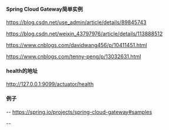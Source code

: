 


#### Spring Cloud Gateway简单实例

https://blog.csdn.net/use_admin/article/details/89845743

https://blog.csdn.net/weixin_43797976/article/details/113888512

https://www.cnblogs.com/davidwang456/p/10411451.html

https://www.cnblogs.com/tenny-peng/p/13032631.html

#### health的地址

http://127.0.0.1:9099/actuator/health







####  例子

-- 
https://spring.io/projects/spring-cloud-gateway#samples

--
